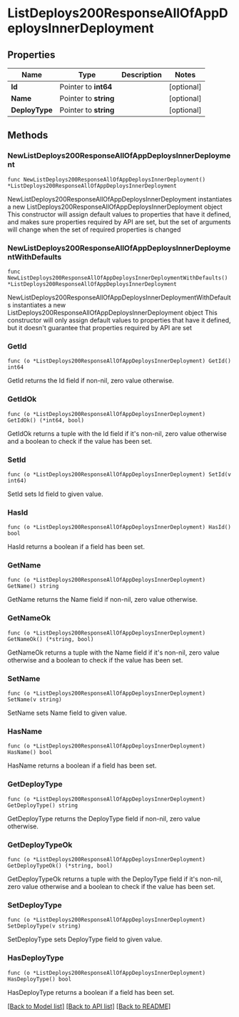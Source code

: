 # ListDeploys200ResponseAllOfAppDeploysInnerDeployment

## Properties

Name | Type | Description | Notes
------------ | ------------- | ------------- | -------------
**Id** | Pointer to **int64** |  | [optional] 
**Name** | Pointer to **string** |  | [optional] 
**DeployType** | Pointer to **string** |  | [optional] 

## Methods

### NewListDeploys200ResponseAllOfAppDeploysInnerDeployment

`func NewListDeploys200ResponseAllOfAppDeploysInnerDeployment() *ListDeploys200ResponseAllOfAppDeploysInnerDeployment`

NewListDeploys200ResponseAllOfAppDeploysInnerDeployment instantiates a new ListDeploys200ResponseAllOfAppDeploysInnerDeployment object
This constructor will assign default values to properties that have it defined,
and makes sure properties required by API are set, but the set of arguments
will change when the set of required properties is changed

### NewListDeploys200ResponseAllOfAppDeploysInnerDeploymentWithDefaults

`func NewListDeploys200ResponseAllOfAppDeploysInnerDeploymentWithDefaults() *ListDeploys200ResponseAllOfAppDeploysInnerDeployment`

NewListDeploys200ResponseAllOfAppDeploysInnerDeploymentWithDefaults instantiates a new ListDeploys200ResponseAllOfAppDeploysInnerDeployment object
This constructor will only assign default values to properties that have it defined,
but it doesn't guarantee that properties required by API are set

### GetId

`func (o *ListDeploys200ResponseAllOfAppDeploysInnerDeployment) GetId() int64`

GetId returns the Id field if non-nil, zero value otherwise.

### GetIdOk

`func (o *ListDeploys200ResponseAllOfAppDeploysInnerDeployment) GetIdOk() (*int64, bool)`

GetIdOk returns a tuple with the Id field if it's non-nil, zero value otherwise
and a boolean to check if the value has been set.

### SetId

`func (o *ListDeploys200ResponseAllOfAppDeploysInnerDeployment) SetId(v int64)`

SetId sets Id field to given value.

### HasId

`func (o *ListDeploys200ResponseAllOfAppDeploysInnerDeployment) HasId() bool`

HasId returns a boolean if a field has been set.

### GetName

`func (o *ListDeploys200ResponseAllOfAppDeploysInnerDeployment) GetName() string`

GetName returns the Name field if non-nil, zero value otherwise.

### GetNameOk

`func (o *ListDeploys200ResponseAllOfAppDeploysInnerDeployment) GetNameOk() (*string, bool)`

GetNameOk returns a tuple with the Name field if it's non-nil, zero value otherwise
and a boolean to check if the value has been set.

### SetName

`func (o *ListDeploys200ResponseAllOfAppDeploysInnerDeployment) SetName(v string)`

SetName sets Name field to given value.

### HasName

`func (o *ListDeploys200ResponseAllOfAppDeploysInnerDeployment) HasName() bool`

HasName returns a boolean if a field has been set.

### GetDeployType

`func (o *ListDeploys200ResponseAllOfAppDeploysInnerDeployment) GetDeployType() string`

GetDeployType returns the DeployType field if non-nil, zero value otherwise.

### GetDeployTypeOk

`func (o *ListDeploys200ResponseAllOfAppDeploysInnerDeployment) GetDeployTypeOk() (*string, bool)`

GetDeployTypeOk returns a tuple with the DeployType field if it's non-nil, zero value otherwise
and a boolean to check if the value has been set.

### SetDeployType

`func (o *ListDeploys200ResponseAllOfAppDeploysInnerDeployment) SetDeployType(v string)`

SetDeployType sets DeployType field to given value.

### HasDeployType

`func (o *ListDeploys200ResponseAllOfAppDeploysInnerDeployment) HasDeployType() bool`

HasDeployType returns a boolean if a field has been set.


[[Back to Model list]](../README.md#documentation-for-models) [[Back to API list]](../README.md#documentation-for-api-endpoints) [[Back to README]](../README.md)



